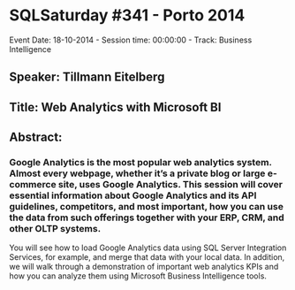 # SQLSaturday #341 - Porto 2014
Event Date: 18-10-2014 - Session time: 00:00:00 - Track: Business Intelligence
## Speaker: Tillmann Eitelberg
## Title: Web Analytics with Microsoft BI
## Abstract:
### Google Analytics is the most popular web analytics system. Almost every webpage, whether it’s a private blog or large e-commerce site, uses Google Analytics. This session will cover essential information about Google Analytics and its API guidelines, competitors, and most important, how you can use the data from such offerings together with your ERP, CRM, and other OLTP systems.

You will see how to load Google Analytics data using SQL Server Integration Services, for example, and merge that data with your local data. In addition, we will walk through a demonstration of important web analytics KPIs and how you can analyze them using Microsoft Business Intelligence tools.
